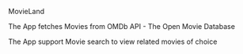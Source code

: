 MovieLand

The App fetches Movies from OMDb API - The Open Movie Database

The App support Movie search to view related movies of choice